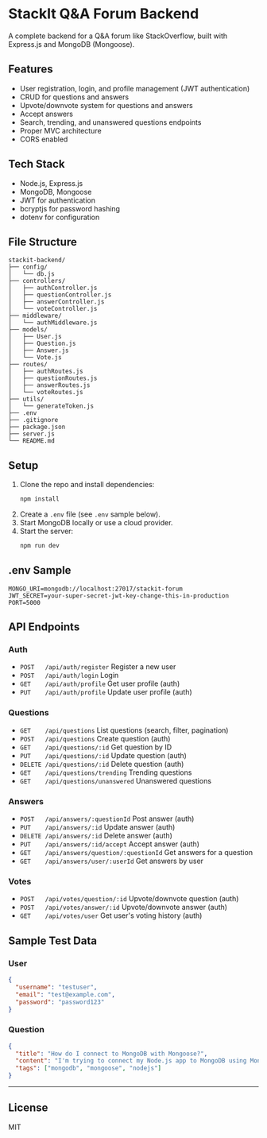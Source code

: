 # StackIt Q&A Forum Backend

A complete backend for a Q&A forum like StackOverflow, built with Express.js and MongoDB (Mongoose).

## Features
- User registration, login, and profile management (JWT authentication)
- CRUD for questions and answers
- Upvote/downvote system for questions and answers
- Accept answers
- Search, trending, and unanswered questions endpoints
- Proper MVC architecture
- CORS enabled

## Tech Stack
- Node.js, Express.js
- MongoDB, Mongoose
- JWT for authentication
- bcryptjs for password hashing
- dotenv for configuration

## File Structure
```
stackit-backend/
├── config/
│   └── db.js
├── controllers/
│   ├── authController.js
│   ├── questionController.js
│   ├── answerController.js
│   └── voteController.js
├── middleware/
│   └── authMiddleware.js
├── models/
│   ├── User.js
│   ├── Question.js
│   ├── Answer.js
│   └── Vote.js
├── routes/
│   ├── authRoutes.js
│   ├── questionRoutes.js
│   ├── answerRoutes.js
│   └── voteRoutes.js
├── utils/
│   └── generateToken.js
├── .env
├── .gitignore
├── package.json
├── server.js
└── README.md
```

## Setup
1. Clone the repo and install dependencies:
   ```bash
   npm install
   ```
2. Create a `.env` file (see `.env` sample below).
3. Start MongoDB locally or use a cloud provider.
4. Start the server:
   ```bash
   npm run dev
   ```

## .env Sample
```
MONGO_URI=mongodb://localhost:27017/stackit-forum
JWT_SECRET=your-super-secret-jwt-key-change-this-in-production
PORT=5000
```

## API Endpoints
### Auth
- `POST   /api/auth/register`   Register a new user
- `POST   /api/auth/login`      Login
- `GET    /api/auth/profile`    Get user profile (auth)
- `PUT    /api/auth/profile`    Update user profile (auth)

### Questions
- `GET    /api/questions`           List questions (search, filter, pagination)
- `POST   /api/questions`           Create question (auth)
- `GET    /api/questions/:id`       Get question by ID
- `PUT    /api/questions/:id`       Update question (auth)
- `DELETE /api/questions/:id`       Delete question (auth)
- `GET    /api/questions/trending`  Trending questions
- `GET    /api/questions/unanswered` Unanswered questions

### Answers
- `POST   /api/answers/:questionId`      Post answer (auth)
- `PUT    /api/answers/:id`              Update answer (auth)
- `DELETE /api/answers/:id`              Delete answer (auth)
- `PUT    /api/answers/:id/accept`       Accept answer (auth)
- `GET    /api/answers/question/:questionId`  Get answers for a question
- `GET    /api/answers/user/:userId`     Get answers by user

### Votes
- `POST   /api/votes/question/:id`   Upvote/downvote question (auth)
- `POST   /api/votes/answer/:id`     Upvote/downvote answer (auth)
- `GET    /api/votes/user`           Get user's voting history (auth)

## Sample Test Data

### User
```json
{
  "username": "testuser",
  "email": "test@example.com",
  "password": "password123"
}
```

### Question
```json
{
  "title": "How do I connect to MongoDB with Mongoose?",
  "content": "I'm trying to connect my Node.js app to MongoDB using Mongoose. What is the correct way to do this?",
  "tags": ["mongodb", "mongoose", "nodejs"]
}
```

---

## License
MIT 